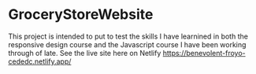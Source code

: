 # GroceryStoreWebsite

This project is intended to put to test the skills I have learnined in both the responsive design course and the Javascript course I have been working through of late.
See the live site here on Netlify https://benevolent-froyo-cededc.netlify.app/
